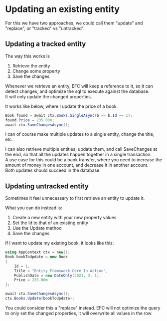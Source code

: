 # Updating an existing entity

For this we have two approaches, we could call them "update" and "replace", or "tracked" vs "untracked".

## Updating a tracked entity
The way this works is
1) Retrieve the entity
2) Change some property
3) Save the changes

Whenever we retrieve an entity, EFC will keep a reference to it, so it can detect changes, and optimize the sql to execute against the database.\
It will only update the changed properties.

It works like below, where I update the price of a book.

```csharp
Book found = await ctx.Books.SingleAsync(b => b.Id == 1);
found.Price = 235.00m;
await ctx.SaveChangesAsync();
```

I can of course make multiple updates to a single entity, change the title, etc.

I can also retrieve multiple entities, update them, and call SaveChanges at the end,
so that all the updates happen together in a single transaction.\
A use case for this could be a bank transfer, 
where you need to increase the amount of money in one account, and decrease it in another account.\
Both updates should succeed in the database.

## Updating untracked entity

Sometimes it feel unnecessary to first retrieve an entity to update it.

What you can do instead is:
1) Create a new entity with your new property values
2) Set the Id to that of an existing entity
2) Use the Update method
3) Save the changes

If I want to update my existing book, it looks like this:

```csharp
using AppContext ctx = new();
Book bookToUpdate = new Book
{
    Id = 1,
    Title = "Entity Framework Core In Action",
    PublishDate = new DateOnly(2021, 3, 1),
    Price = 235.00m
};

await ctx.SaveChangesAsync();
ctx.Books.Update(bookToUpdate);
```

You could consider this a "replace" instead. 
EFC will not optimize the query to only set the changed properties, 
it will overwrite all values in the row. 
